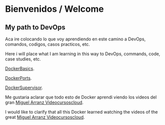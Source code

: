 # Bienvenidos / Welcome
## My path to DevOps

Aca ire colocando lo que voy aprendiendo en este camino a DevOps, comandos, codigos, casos practicos, etc.

Here i will place what I am learning in this way to DevOps, commands, code, case studies, etc.

[DockerBasics](./DockerBasics.md).

[DockerPorts](./DockerPorts.md).

[DockerSupervisor](./DockerSupervisor.md).

Me gustaria aclarar que todo esto de Docker aprendi viendo los videos del gran [Miguel Arranz Videocursoscloud](https://www.youtube.com/channel/UCdU8fEJqQtB8e-iOpZcxKQQ).

I would like to clarify that all this Docker learned watching the videos of the great [Miguel Arranz Videocursoscloud](https://www.youtube.com/channel/UCdU8fEJqQtB8e-iOpZcxKQQ).
